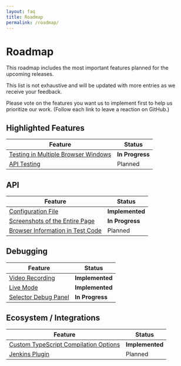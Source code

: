 ```yaml
---
layout: faq
title: Roadmap
permalink: /roadmap/
---
```

# Roadmap

This roadmap includes the most important features planned for the upcoming releases.

This list is not exhaustive and will be updated with more entries as we receive your feedback.

Please vote on the features you want us to implement first to help us prioritize our work. (Follow each link to leave a reaction on GitHub.)

## Highlighted Features

Feature                                                                                           | Status
------------------------------------------------------------------------------------------------- | -------------------
[Testing in Multiple Browser Windows](https://github.com/DevExpress/testcafe/issues/912)          | **In Progress**
[API Testing](https://github.com/DevExpress/testcafe/issues/4288)                                 | Planned

## API

Feature                                                                                           | Status
------------------------------------------------------------------------------------------------- | -------------------
[Configuration File](https://github.com/DevExpress/testcafe/issues/3131)                          | **Implemented**
[Screenshots of the Entire Page](https://github.com/DevExpress/testcafe/issues/1520)              | **In Progress**
[Browser Information in Test Code](https://github.com/DevExpress/testcafe/issues/481)             | Planned

## Debugging

Feature                                                                                           | Status
------------------------------------------------------------------------------------------------- | -------------------
[Video Recording](https://github.com/DevExpress/testcafe/issues/2151)                             | **Implemented**
[Live Mode](https://github.com/DevExpress/testcafe/issues/3215)                                   | **Implemented**
[Selector Debug Panel](https://github.com/DevExpress/testcafe/issues/3244)                        | **In Progress**

## Ecosystem / Integrations

Feature                                                                                           | Status
------------------------------------------------------------------------------------------------- | -------------------
[Custom TypeScript Compilation Options](https://github.com/DevExpress/testcafe/issues/1845)       | **Implemented**
[Jenkins Plugin](https://github.com/DevExpress/testcafe/issues/4289)                              | Planned

